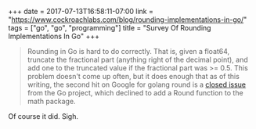 +++
date = 2017-07-13T16:58:11-07:00
link = "https://www.cockroachlabs.com/blog/rounding-implementations-in-go/"
tags = ["go", "go", "programming"]
title = "Survey Of Rounding Implementations In Go"
+++

>Rounding in Go is hard to do correctly. That is, given a float64, truncate the fractional part (anything right of the decimal point), and add one to the truncated value if the fractional part was >= 0.5. This problem doesn't come up often, but it does enough that as of this writing, the second hit on Google for golang round is a [closed issue](https://github.com/golang/go/issues/4594) from the Go project, which declined to add a Round function to the math package.

Of course it did. Sigh.
